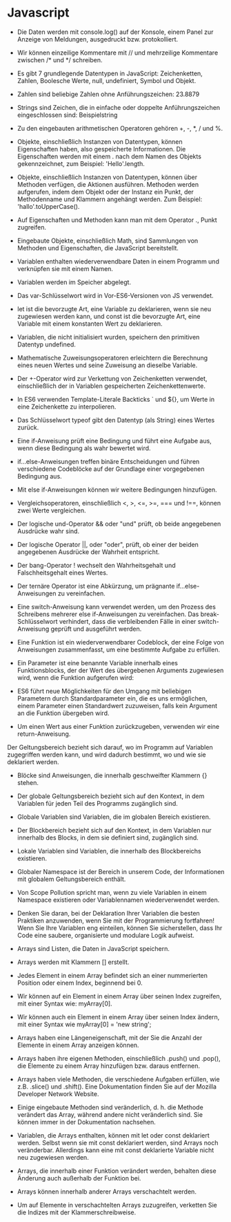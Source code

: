 <h1>Javascript</h1>

* Die Daten werden mit console.log() auf der Konsole, einem Panel zur Anzeige von Meldungen, ausgedruckt bzw. protokolliert.

* Wir können einzeilige Kommentare mit // und mehrzeilige Kommentare zwischen /* und */ schreiben.

* Es gibt 7 grundlegende Datentypen in JavaScript: Zeichenketten, Zahlen, Boolesche Werte, null, undefiniert, Symbol und Objekt.

* Zahlen sind beliebige Zahlen ohne Anführungszeichen: 23.8879

* Strings sind Zeichen, die in einfache oder doppelte Anführungszeichen eingeschlossen sind: Beispielstring

* Zu den eingebauten arithmetischen Operatoren gehören +, -, *, / und %.

* Objekte, einschließlich Instanzen von Datentypen, können Eigenschaften haben, also gespeicherte Informationen. Die Eigenschaften werden mit einem . nach dem Namen des Objekts gekennzeichnet, zum Beispiel: 'Hello'.length.

* Objekte, einschließlich Instanzen von Datentypen, können über Methoden verfügen, die Aktionen ausführen. Methoden werden aufgerufen, indem dem Objekt oder der Instanz ein Punkt, der Methodenname und Klammern angehängt werden. Zum Beispiel: 'hallo'.toUpperCase().

* Auf Eigenschaften und Methoden kann man mit dem Operator ., Punkt zugreifen.

* Eingebaute Objekte, einschließlich Math, sind Sammlungen von Methoden und Eigenschaften, die JavaScript bereitstellt.

* Variablen enthalten wiederverwendbare Daten in einem Programm und verknüpfen sie mit einem Namen.

* Variablen werden im Speicher abgelegt.

* Das var-Schlüsselwort wird in Vor-ES6-Versionen von JS verwendet.

* let ist die bevorzugte Art, eine Variable zu deklarieren, wenn sie neu zugewiesen werden kann, und const ist die bevorzugte Art, eine Variable mit einem konstanten Wert zu deklarieren.

* Variablen, die nicht initialisiert wurden, speichern den primitiven Datentyp undefined.

* Mathematische Zuweisungsoperatoren erleichtern die Berechnung eines neuen Wertes und seine Zuweisung an dieselbe Variable.

* Der +-Operator wird zur Verkettung von Zeichenketten verwendet, einschließlich der in Variablen gespeicherten Zeichenkettenwerte.

* In ES6 verwenden Template-Literale Backticks ` und ${}, um Werte in eine Zeichenkette zu interpolieren.

* Das Schlüsselwort typeof gibt den Datentyp (als String) eines Wertes zurück.

* Eine if-Anweisung prüft eine Bedingung und führt eine Aufgabe aus, wenn diese Bedingung als wahr bewertet wird.

* if...else-Anweisungen treffen binäre Entscheidungen und führen verschiedene Codeblöcke auf der Grundlage einer vorgegebenen Bedingung aus.

* Mit else if-Anweisungen können wir weitere Bedingungen hinzufügen.

* Vergleichsoperatoren, einschließlich <, >, <=, >=, === und !==, können zwei Werte vergleichen.

* Der logische und-Operator && oder "und" prüft, ob beide angegebenen Ausdrücke wahr sind.

* Der logische Operator ||, oder "oder", prüft, ob einer der beiden angegebenen Ausdrücke der Wahrheit entspricht.

* Der bang-Operator ! wechselt den Wahrheitsgehalt und Falschheitsgehalt eines Wertes.

* Der ternäre Operator ist eine Abkürzung, um prägnante if...else-Anweisungen zu vereinfachen.

* Eine switch-Anweisung kann verwendet werden, um den Prozess des Schreibens mehrerer else if-Anweisungen zu vereinfachen. Das break-Schlüsselwort verhindert, dass die verbleibenden Fälle in einer switch-Anweisung geprüft und ausgeführt werden.

* Eine Funktion ist ein wiederverwendbarer Codeblock, der eine Folge von Anweisungen zusammenfasst, um eine bestimmte Aufgabe zu erfüllen.

* Ein Parameter ist eine benannte Variable innerhalb eines Funktionsblocks, der der Wert des übergebenen Arguments zugewiesen wird, wenn die Funktion aufgerufen wird:

* ES6 führt neue Möglichkeiten für den Umgang mit beliebigen Parametern durch Standardparameter ein, die es uns ermöglichen, einem Parameter einen Standardwert zuzuweisen, falls kein Argument an die Funktion übergeben wird.

* Um einen Wert aus einer Funktion zurückzugeben, verwenden wir eine return-Anweisung.

 Der Geltungsbereich bezieht sich darauf, wo im Programm auf Variablen zugegriffen werden kann, und wird dadurch bestimmt, wo und wie sie deklariert werden.

* Blöcke sind Anweisungen, die innerhalb geschweifter Klammern {} stehen.

* Der globale Geltungsbereich bezieht sich auf den Kontext, in dem Variablen für jeden Teil des Programms zugänglich sind.

* Globale Variablen sind Variablen, die im globalen Bereich existieren.

* Der Blockbereich bezieht sich auf den Kontext, in dem Variablen nur innerhalb des Blocks, in dem sie definiert sind, zugänglich sind.

* Lokale Variablen sind Variablen, die innerhalb des Blockbereichs existieren.

* Globaler Namespace ist der Bereich in unserem Code, der Informationen mit globalem Geltungsbereich enthält.

* Von Scope Pollution spricht man, wenn zu viele Variablen in einem Namespace existieren oder Variablennamen wiederverwendet werden.

* Denken Sie daran, bei der Deklaration Ihrer Variablen die besten Praktiken anzuwenden, wenn Sie mit der Programmierung fortfahren! Wenn Sie Ihre Variablen eng einteilen, können Sie sicherstellen, dass Ihr Code eine saubere, organisierte und modulare Logik aufweist.

* Arrays sind Listen, die Daten in JavaScript speichern.

* Arrays werden mit Klammern [] erstellt.

* Jedes Element in einem Array befindet sich an einer nummerierten Position oder einem Index, beginnend bei 0.

* Wir können auf ein Element in einem Array über seinen Index zugreifen, mit einer Syntax wie: myArray[0].

* Wir können auch ein Element in einem Array über seinen Index ändern, mit einer Syntax wie myArray[0] = 'new string';

* Arrays haben eine Längeneigenschaft, mit der Sie die Anzahl der Elemente in einem Array anzeigen können.

* Arrays haben ihre eigenen Methoden, einschließlich .push() und .pop(), die Elemente zu einem Array hinzufügen bzw. daraus entfernen.

* Arrays haben viele Methoden, die verschiedene Aufgaben erfüllen, wie z.B. .slice() und .shift(). Eine Dokumentation finden Sie auf der Mozilla Developer Network Website.

* Einige eingebaute Methoden sind veränderlich, d. h. die Methode verändert das Array, während andere nicht veränderlich sind. Sie können immer in der Dokumentation nachsehen.

* Variablen, die Arrays enthalten, können mit let oder const deklariert werden. Selbst wenn sie mit const deklariert werden, sind Arrays noch veränderbar. Allerdings kann eine mit const deklarierte Variable nicht neu zugewiesen werden.

* Arrays, die innerhalb einer Funktion verändert werden, behalten diese Änderung auch außerhalb der Funktion bei.

* Arrays können innerhalb anderer Arrays verschachtelt werden.

* Um auf Elemente in verschachtelten Arrays zuzugreifen, verketten Sie die Indizes mit der Klammerschreibweise.